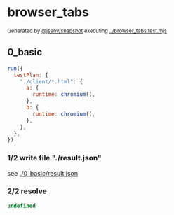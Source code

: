 # browser_tabs

<sub>
  Generated by <a href="https://github.com/jsenv/core/tree/main/packages/independent/snapshot">@jsenv/snapshot</a> executing <a href="../browser_tabs.test.mjs">../browser_tabs.test.mjs</a>
</sub>

## 0_basic

```js
run({
  testPlan: {
    "./client/*.html": {
      a: {
        runtime: chromium(),
      },
      b: {
        runtime: chromium(),
      },
    },
  },
})
```

### 1/2 write file "./result.json"

see [./0_basic/result.json](./0_basic/result.json)

### 2/2 resolve

```js
undefined
```
